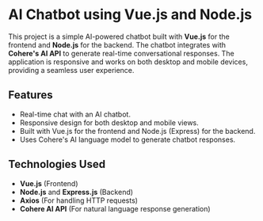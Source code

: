 # AI Chatbot using Vue.js and Node.js

This project is a simple AI-powered chatbot built with **Vue.js** for the frontend and **Node.js** for the backend. The chatbot integrates with **Cohere's AI API** to generate real-time conversational responses. The application is responsive and works on both desktop and mobile devices, providing a seamless user experience.

## Features
- Real-time chat with an AI chatbot.
- Responsive design for both desktop and mobile views.
- Built with Vue.js for the frontend and Node.js (Express) for the backend.
- Uses Cohere's AI language model to generate chatbot responses.

## Technologies Used
- **Vue.js** (Frontend)
- **Node.js** and **Express.js** (Backend)
- **Axios** (For handling HTTP requests)
- **Cohere AI API** (For natural language response generation)




 
 
